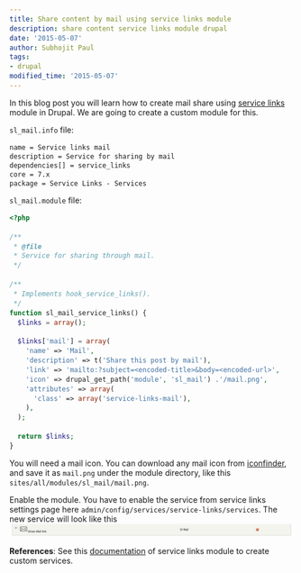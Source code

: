 ```yaml
---
title: Share content by mail using service links module
description: share content service links module drupal
date: '2015-05-07'
author: Subhojit Paul
tags:
- drupal
modified_time: '2015-05-07'
---
```


In this blog post you will learn how to create mail share using [service links](https://www.drupal.org/project/service_links) module in Drupal. We are going to create a custom module for this.

`sl_mail.info` file:

```
name = Service links mail
description = Service for sharing by mail
dependencies[] = service_links
core = 7.x
package = Service Links - Services
```

`sl_mail.module` file:

```php
<?php

/**
 * @file
 * Service for sharing through mail.
 */

/**
 * Implements hook_service_links().
 */
function sl_mail_service_links() {
  $links = array();

  $links['mail'] = array(
    'name' => 'Mail',
    'description' => t('Share this post by mail'),
    'link' => 'mailto:?subject=<encoded-title>&body=<encoded-url>',
    'icon' => drupal_get_path('module', 'sl_mail') .'/mail.png',
    'attributes' => array(
      'class' => array('service-links-mail'),
    ),
  );

  return $links;
}
```

You will need a mail icon. You can download any mail icon from [iconfinder](http://www.iconfinder.com), and save it as `mail.png` under the module directory, like this `sites/all/modules/sl_mail/mail.png`.

Enable the module. You have to enable the service from service links settings page here `admin/config/services/service-links/services`. The new service will look like this ![service links mail](../images/post_1/yP47kOg.png)

**References**: See this [documentation](http://servicelinks.altervista.org/?q=about/customizations/extend-the-number-of-services.html) of service links module to create custom services.
